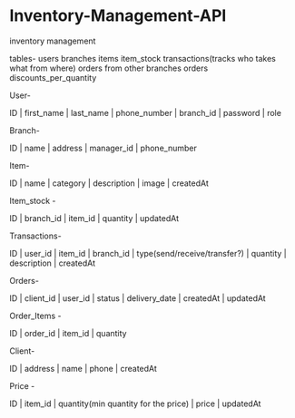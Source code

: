 # Inventory-Management-API

inventory management

tables-
users
branches
items
item_stock
transactions(tracks who takes what from where)
orders from other branches
orders
discounts_per_quantity

User-

ID | first_name | last_name | phone_number | branch_id | password | role

Branch-

ID | name | address | manager_id | phone_number

Item-

ID | name | category | description | image | createdAt

Item_stock - 

ID | branch_id | item_id | quantity | updatedAt

Transactions-

ID | user_id | item_id | branch_id | type(send/receive/transfer?) | quantity | description | createdAt

Orders-

ID | client_id | user_id | status | delivery_date | createdAt | updatedAt 

Order_Items - 

ID | order_id | item_id | quantity 

Client-

ID | address | name | phone | createdAt

Price -

ID |  item_id | quantity(min quantity for the price) | price | updatedAt
